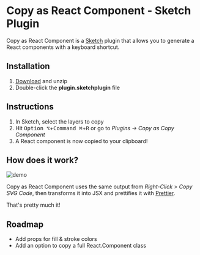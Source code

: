 # Copy as React Component - Sketch Plugin

Copy as React Component is a [Sketch](https://www.sketchapp.com) plugin that allows you to generate a React components with a keyboard shortcut.

## Installation

1.  [Download](https://github.com/jasondonnette/sketch-copy-as-react-component/releases/download/v1.2.0/plugin.sketchplugin.zip) and unzip
2.  Double-click the **plugin.sketchplugin** file

## Instructions

1.  In Sketch, select the layers to copy
2.  Hit <kbd>Option ⌥</kbd>+<kbd>Command ⌘</kbd>+<kbd>R</kbd> or go to _Plugins -> Copy as Copy Component_
3.  A React component is now copied to your clipboard!

## How does it work?

![demo](https://user-images.githubusercontent.com/823765/41882004-5835928c-789b-11e8-906a-fb908fd84f55.gif)

Copy as React Component uses the same output from _Right-Click > Copy SVG Code_, then transforms it into JSX and prettifies it with [Prettier](https://github.com/prettier/prettier).

That's pretty much it!

## Roadmap

- Add props for fill & stroke colors
- Add an option to copy a full React.Component class
